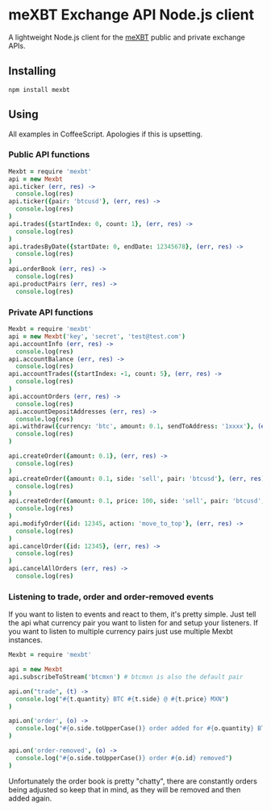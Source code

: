 # meXBT Exchange API Node.js client

A lightweight Node.js client for the [meXBT](https://mexbt.com)  public and private exchange APIs.

## Installing

```
npm install mexbt
```

## Using

All examples in CoffeeScript. Apologies if this is upsetting.

### Public API functions

```coffeescript
Mexbt = require 'mexbt'
api = new Mexbt
api.ticker (err, res) ->
  console.log(res)
api.ticker({pair: 'btcusd'}, (err, res) ->
  console.log(res)
)
api.trades({startIndex: 0, count: 1}, (err, res) ->
  console.log(res)
)
api.tradesByDate({startDate: 0, endDate: 12345678}, (err, res) ->
  console.log(res)
)
api.orderBook (err, res) ->
  console.log(res)
api.productPairs (err, res) ->
  console.log(res)
```

### Private API functions

```coffeescript
Mexbt = require 'mexbt'
api = new Mexbt('key', 'secret', 'test@test.com')
api.accountInfo (err, res) ->
  console.log(res)
api.accountBalance (err, res) ->
  console.log(res)  
api.accountTrades({startIndex: -1, count: 5}, (err, res) ->
  console.log(res)
)
api.accountOrders (err, res) ->
  console.log(res)
api.accountDepositAddresses (err, res) ->
  console.log(res)
api.withdraw({currency: 'btc', amount: 0.1, sendToAddress: '1xxxx'}, (err, res) ->
  console.log(res)
)

api.createOrder({amount: 0.1}, (err, res) ->
  console.log(res)
)
api.createOrder({amount: 0.1, side: 'sell', pair: 'btcusd'}, (err, res) ->
  console.log(res)
)
api.createOrder({amount: 0.1, price: 100, side: 'sell', pair: 'btcusd', type: 'limit'}, (err, res) ->
  console.log(res)
)
api.modifyOrder({id: 12345, action: 'move_to_top'}, (err, res) ->
  console.log(res)
)
api.cancelOrder({id: 12345}, (err, res) ->
  console.log(res)
)
api.cancelAllOrders (err, res) ->
  console.log(res)
```

### Listening to trade, order and order-removed events

If you want to listen to events and react to them, it's pretty simple. Just tell the api what currency pair you want to listen
for and setup your listeners. If you want to listen to multiple currency pairs just use multiple Mexbt instances.

```coffeescript
Mexbt = require 'mexbt'

api = new Mexbt
api.subscribeToStream('btcmxn') # btcmxn is also the default pair

api.on("trade", (t) ->
  console.log("#{t.quantity} BTC #{t.side} @ #{t.price} MXN")
)

api.on('order', (o) ->
  console.log("#{o.side.toUpperCase()} order added for #{o.quantity} BTC @ #{o.price} MXN")
)

api.on('order-removed', (o) ->
  console.log("#{o.side.toUpperCase()} order #{o.id} removed")
)
```

Unfortunately the order book is pretty "chatty", there are constantly orders being adjusted so keep that in mind, as they will be removed and then added again. 
